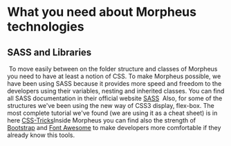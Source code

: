 # What you need about Morpheus technologies

## SASS and Libraries
​
To move easily between on the folder structure and classes of Morpheus you need to have at least a notion of CSS. To make Morpheus possible, we have been using SASS because it provides more speed and freedom to the developers using their variables, nesting and inherited classes. You can find all SASS documentation in their official website [SASS](http://sass-lang.com/)
​
Also, for some of the structures we've been using the new way of CSS3 display, flex-box. The most complete tutorial we've found (we are using it as a cheat sheet) is in here [CSS-Tricks](https://css-tricks.com/snippets/css/a-guide-to-flexbox/)
​
Inside Morpheus you can find also the strength of [Bootstrap](http://getbootstrap.com) and [Font Awesome](https://fortawesome.github.io/Font-Awesome/) to make developers more comfortable if they already know this tools.

